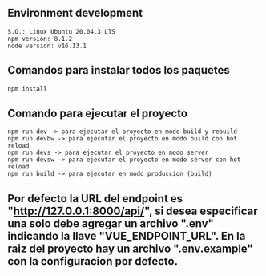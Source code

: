 ## Environment development
    
    S.O.: Linux Ubuntu 20.04.3 LTS
    npm version: 8.1.2
    node version: v16.13.1

## Comandos para instalar todos los paquetes
    npm install

## Comando para ejecutar el proyecto
    npm run dev -> para ejecutar el proyecto en modo build y rebuild
    npm run devbw -> para ejecutar el proyecto en modo build con hot reload
    npm run devs -> para ejecutar el proyecto en modo server
    npm run devsw -> para ejecutar el proyecto en modo server con hot reload
    npm run build -> para ejecutar en modo produccion (build)
    
## Por defecto la URL del endpoint es "http://127.0.0.1:8000/api/", si desea especificar una solo debe agregar un archivo ".env" indicando la llave "VUE_ENDPOINT_URL". En la raiz del proyecto hay un archivo ".env.example" con la configuracion por defecto.